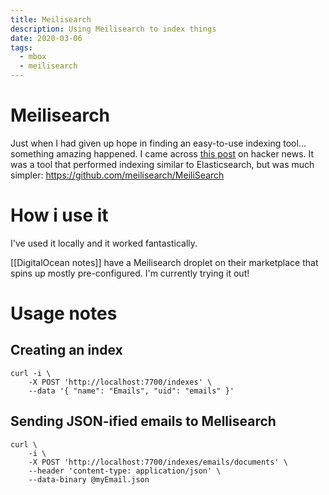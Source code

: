 ```yaml
---
title: Meilisearch
description: Using Meilisearch to index things
date: 2020-03-06
tags:
  - mbox
  - meilisearch
---
```


# Meilisearch

Just when I had given up hope in finding an easy-to-use indexing tool... something amazing happened. I came across [this post](https://news.ycombinator.com/item?id=22685831) on hacker news. It was a tool that performed indexing similar to Elasticsearch, but was much simpler: https://github.com/meilisearch/MeiliSearch

# How i use it
I've used it locally and it worked fantastically.

[[DigitalOcean notes]] have a Meilisearch droplet on their marketplace that spins up mostly pre-configured. I'm currently trying it out!

# Usage notes
## Creating an index 

```
curl -i \
    -X POST 'http://localhost:7700/indexes' \
    --data '{ "name": "Emails", "uid": "emails" }'
```

## Sending JSON-ified emails to Mellisearch

```
curl \
    -i \
    -X POST 'http://localhost:7700/indexes/emails/documents' \
    --header 'content-type: application/json' \
    --data-binary @myEmail.json
```
